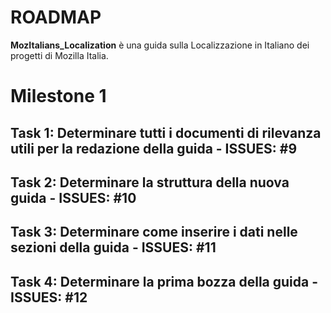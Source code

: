 # ROADMAP

**MozItalians_Localization** è una guida sulla Localizzazione in Italiano dei progetti di Mozilla Italia.
# Milestone 1
## Task 1: Determinare tutti i documenti di rilevanza utili per la redazione della guida - ISSUES: #9
## Task 2: Determinare la struttura della nuova guida - ISSUES: #10
## Task 3: Determinare come inserire i dati nelle sezioni della guida - ISSUES: #11
## Task 4: Determinare la prima bozza della guida - ISSUES: #12
